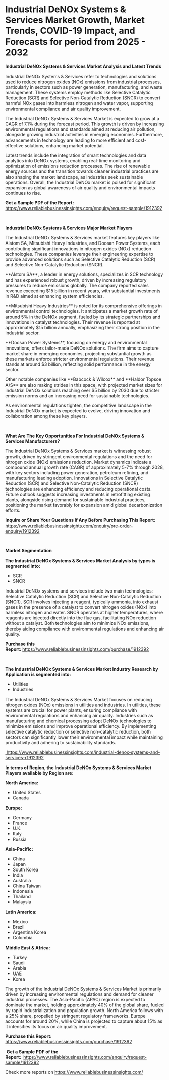 <p><h1>Industrial DeNOx Systems & Services Market Growth, Market Trends, COVID-19 Impact, and Forecasts for period from 2025 - 2032</h1></p><p><strong>Industrial DeNOx Systems & Services Market Analysis and Latest Trends</strong></p>
<p><p>Industrial DeNOx Systems & Services refer to technologies and solutions used to reduce nitrogen oxides (NOx) emissions from industrial processes, particularly in sectors such as power generation, manufacturing, and waste management. These systems employ methods like Selective Catalytic Reduction (SCR) and Selective Non-Catalytic Reduction (SNCR) to convert harmful NOx gases into harmless nitrogen and water vapor, supporting environmental compliance and air quality improvement.</p><p>The Industrial DeNOx Systems & Services Market is expected to grow at a CAGR of 7.1% during the forecast period. This growth is driven by increasing environmental regulations and standards aimed at reducing air pollution, alongside growing industrial activities in emerging economies. Furthermore, advancements in technology are leading to more efficient and cost-effective solutions, enhancing market potential.</p><p>Latest trends include the integration of smart technologies and data analytics into DeNOx systems, enabling real-time monitoring and optimization of emissions reduction processes. The rise of renewable energy sources and the transition towards cleaner industrial practices are also shaping the market landscape, as industries seek sustainable operations. Overall, the Industrial DeNOx market is poised for significant expansion as global awareness of air quality and environmental impacts continues to rise.</p></p>
<p><strong>Get a Sample PDF of the Report:&nbsp;</strong> <a href="https://www.reliablebusinessinsights.com/enquiry/request-sample/1912392?utm_campaign=3360&utm_medium=2&utm_source=Github&utm_content=ia&utm_term=10032025&utm_id=industrial-denox-systems-services">https://www.reliablebusinessinsights.com/enquiry/request-sample/1912392</a></p>
<p>&nbsp;</p>
<p><strong>Industrial DeNOx Systems & Services Major Market Players</strong></p>
<p><p>The Industrial DeNOx Systems & Services market features key players like Alstom SA, Mitsubishi Heavy Industries, and Doosan Power Systems, each contributing significant innovations in nitrogen oxides (NOx) reduction technologies. These companies leverage their engineering expertise to provide advanced solutions such as Selective Catalytic Reduction (SCR) and Selective Non-Catalytic Reduction (SNCR).</p><p>**Alstom SA**, a leader in energy solutions, specializes in SCR technology and has experienced robust growth, driven by increasing regulatory pressures to reduce emissions globally. The company reported sales revenue exceeding $15 billion in recent years, with substantial investments in R&D aimed at enhancing system efficiencies.</p><p>**Mitsubishi Heavy Industries** is noted for its comprehensive offerings in environmental control technologies. It anticipates a market growth rate of around 5% in the DeNOx segment, fueled by its strategic partnerships and innovations in catalyst technologies. Their revenue is reported at approximately $15 billion annually, emphasizing their strong position in the industrial sector.</p><p>**Doosan Power Systems**, focusing on energy and environmental innovations, offers tailor-made DeNOx solutions. The firm aims to capture market share in emerging economies, projecting substantial growth as these markets enforce stricter environmental regulations. Their revenue stands at around $3 billion, reflecting solid performance in the energy sector.</p><p>Other notable companies like **Babcock & Wilcox** and **Haldor Topsoe A/S** are also making strides in this space, with projected market sizes for industrial DeNOx solutions reaching over $5 billion by 2030 due to stricter emission norms and an increasing need for sustainable technologies.</p><p>As environmental regulations tighten, the competitive landscape in the Industrial DeNOx market is expected to evolve, driving innovation and collaboration among these key players.</p></p>
<p>&nbsp;</p>
<p><strong>What Are The Key Opportunities For Industrial DeNOx Systems & Services Manufacturers?</strong></p>
<p><p>The Industrial DeNOx Systems & Services market is witnessing robust growth, driven by stringent environmental regulations and the need for nitrogen oxide (NOx) emissions reduction. Market dynamics indicate a compound annual growth rate (CAGR) of approximately 5-7% through 2028, with key sectors including power generation, petroleum refining, and manufacturing leading adoption. Innovations in Selective Catalytic Reduction (SCR) and Selective Non-Catalytic Reduction (SNCR) technologies are enhancing efficiency and reducing operational costs. Future outlook suggests increasing investments in retrofitting existing plants, alongside rising demand for sustainable industrial practices, positioning the market favorably for expansion amid global decarbonization efforts.</p></p>
<p><strong>Inquire or Share Your Questions If Any Before Purchasing This Report:</strong> <a href="https://www.reliablebusinessinsights.com/enquiry/pre-order-enquiry/1912392?utm_campaign=3360&utm_medium=2&utm_source=Github&utm_content=ia&utm_term=10032025&utm_id=industrial-denox-systems-services">https://www.reliablebusinessinsights.com/enquiry/pre-order-enquiry/1912392</a></p>
<p>&nbsp;</p>
<p><strong>Market Segmentation</strong></p>
<p><strong>The Industrial DeNOx Systems & Services Market Analysis by types is segmented into:</strong></p>
<p><ul><li>SCR</li><li>SNCR</li></ul></p>
<p><p>Industrial DeNOx systems and services include two main technologies: Selective Catalytic Reduction (SCR) and Selective Non-Catalytic Reduction (SNCR). SCR involves injecting a reagent, typically ammonia, into exhaust gases in the presence of a catalyst to convert nitrogen oxides (NOx) into harmless nitrogen and water. SNCR operates at higher temperatures, where reagents are injected directly into the flue gas, facilitating NOx reduction without a catalyst. Both technologies aim to minimize NOx emissions, thereby aiding compliance with environmental regulations and enhancing air quality.</p></p>
<p><strong>Purchase this Report:&nbsp;</strong><a href="https://www.reliablebusinessinsights.com/purchase/1912392?utm_campaign=3360&utm_medium=2&utm_source=Github&utm_content=ia&utm_term=10032025&utm_id=industrial-denox-systems-services">https://www.reliablebusinessinsights.com/purchase/1912392</a></p>
<p>&nbsp;</p>
<p><strong>The Industrial DeNOx Systems & Services Market Industry Research by Application is segmented into:</strong></p>
<p><ul><li>Utilities</li><li>Industries</li></ul></p>
<p><p>The Industrial DeNOx Systems & Services Market focuses on reducing nitrogen oxides (NOx) emissions in utilities and industries. In utilities, these systems are crucial for power plants, ensuring compliance with environmental regulations and enhancing air quality. Industries such as manufacturing and chemical processing adopt DeNOx technologies to minimize emissions and improve operational efficiency. By implementing selective catalytic reduction or selective non-catalytic reduction, both sectors can significantly lower their environmental impact while maintaining productivity and adhering to sustainability standards.</p></p>
<p><a href="https://www.reliablebusinessinsights.com/industrial-denox-systems-and-services-r1912392?utm_campaign=3360&utm_medium=2&utm_source=Github&utm_content=ia&utm_term=10032025&utm_id=industrial-denox-systems-services">&nbsp;https://www.reliablebusinessinsights.com/industrial-denox-systems-and-services-r1912392</a></p>
<p><strong>In terms of Region, the Industrial DeNOx Systems & Services Market Players available by Region are:</strong></p>
<p>
    <p> <strong> North America: </strong>
        <ul>
            <li>United States</li>
            <li>Canada</li>
        </ul>
        </p> 
    <p> <strong> Europe: </strong>
        <ul>
            <li>Germany</li>
            <li>France</li>
            <li>U.K.</li>
            <li>Italy</li>
            <li>Russia</li>
        </ul>
        </p> 
    <p> <strong> Asia-Pacific: </strong>
        <ul>
            <li>China</li>
            <li>Japan</li>
            <li>South Korea</li>
            <li>India</li>
            <li>Australia</li>
            <li>China Taiwan</li>
            <li>Indonesia</li>
            <li>Thailand</li>
            <li>Malaysia</li>
        </ul>
        </p> 
    <p> <strong> Latin America: </strong>
        <ul>
            <li>Mexico</li>
            <li>Brazil</li>
            <li>Argentina Korea</li>
            <li>Colombia</li>
        </ul>
        </p> 
    <p> <strong> Middle East & Africa: </strong>
        <ul>
            <li>Turkey</li>
            <li>Saudi</li>
            <li>Arabia</li>
            <li>UAE</li>
            <li>Korea</li>
        </ul>
    </p>
    </p>
<p><p>The growth of the Industrial DeNOx Systems & Services Market is primarily driven by increasing environmental regulations and demand for cleaner industrial processes. The Asia-Pacific (APAC) region is expected to dominate the market, holding approximately 40% of the global share, fueled by rapid industrialization and population growth. North America follows with a 25% share, propelled by stringent regulatory frameworks. Europe accounts for around 20%, while China is projected to capture about 15% as it intensifies its focus on air quality improvement.</p></p>
<p><strong>Purchase this Report: </strong><a href="https://www.reliablebusinessinsights.com/purchase/1912392?utm_campaign=3360&utm_medium=2&utm_source=Github&utm_content=ia&utm_term=10032025&utm_id=industrial-denox-systems-services">https://www.reliablebusinessinsights.com/purchase/1912392</a></p>
<p>&nbsp;<strong>Get a Sample PDF of the Report:&nbsp;&nbsp;</strong><a href="https://www.reliablebusinessinsights.com/enquiry/request-sample/1912392?utm_campaign=3360&utm_medium=2&utm_source=Github&utm_content=ia&utm_term=10032025&utm_id=industrial-denox-systems-services">https://www.reliablebusinessinsights.com/enquiry/request-sample/1912392</a></p>
<p><strong></strong></p>
<p>Check more reports on <a href="https://www.reliablebusinessinsights.com/?utm_campaign=3360&utm_medium=2&utm_source=Github&utm_content=ia&utm_term=10032025&utm_id=industrial-denox-systems-services">https://www.reliablebusinessinsights.com/</a></p>